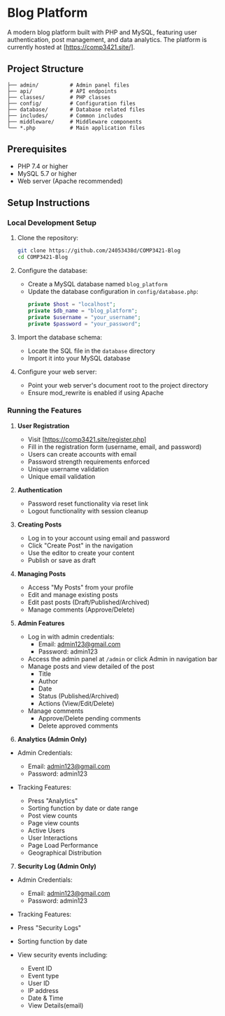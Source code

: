 # Blog Platform

A modern blog platform built with PHP and MySQL, featuring user authentication, post management, and data analytics. The platform is currently hosted at [https://comp3421.site/].

## Project Structure

```
├── admin/          # Admin panel files
├── api/            # API endpoints
├── classes/        # PHP classes
├── config/         # Configuration files
├── database/       # Database related files
├── includes/       # Common includes
├── middleware/     # Middleware components
└── *.php           # Main application files
```

## Prerequisites

- PHP 7.4 or higher
- MySQL 5.7 or higher
- Web server (Apache recommended)

## Setup Instructions

### Local Development Setup

1. Clone the repository:
   ```bash
   git clone https://github.com/24053438d/COMP3421-Blog
   cd COMP3421-Blog
   ```

2. Configure the database:
   - Create a MySQL database named `blog_platform`
   - Update the database configuration in `config/database.php`:
     ```php
     private $host = "localhost";
     private $db_name = "blog_platform";
     private $username = "your_username";
     private $password = "your_password";
     ```

3. Import the database schema:
   - Locate the SQL file in the `database` directory
   - Import it into your MySQL database

4. Configure your web server:
   - Point your web server's document root to the project directory
   - Ensure mod_rewrite is enabled if using Apache

### Running the Features

1. **User Registration**
   - Visit [https://comp3421.site/register.php]
   - Fill in the registration form (username, email, and password)
   - Users can create accounts with email
   - Password strength requirements enforced
   - Unique username validation
   - Unique email validation

2. **Authentication**
   - Password reset functionality via reset link
   - Logout functionality with session cleanup

3. **Creating Posts**
   - Log in to your account using email and password
   - Click "Create Post" in the navigation
   - Use the editor to create your content
   - Publish or save as draft

4. **Managing Posts**
   - Access "My Posts" from your profile
   - Edit and manage existing posts
   - Edit past posts (Draft/Published/Archived)
   - Manage comments (Approve/Delete)

5. **Admin Features**
   - Log in with admin credentials:
     - Email: admin123@gmail.com
     - Password: admin123
   - Access the admin panel at `/admin` or click Admin in navigation bar
   - Manage posts and view detailed of the post
     - Title
     - Author
     - Date
     - Status (Published/Archived)
     - Actions (View/Edit/Delete)
   - Manage comments
     - Approve/Delete pending comments 
     - Delete approved comments

6. **Analytics (Admin Only)**
  - Admin Credentials:
     - Email: admin123@gmail.com
     - Password: admin123
   
 - Tracking Features:
     - Press "Analytics"
     - Sorting function by date or date range
     - Post view counts
     - Page view counts
     - Active Users
     - User Interactions
     - Page Load Performance
     - Geographical Distribution 

7. **Security Log (Admin Only)**
  - Admin Credentials:
     - Email: admin123@gmail.com
     - Password: admin123

 - Tracking Features:
  - Press "Security Logs"
  - Sorting function by date
  - View security events including:
    - Event ID
    - Event type
    - User ID
    - IP address
    - Date & Time
    - View Details(email)



